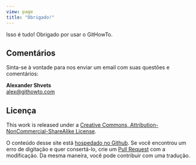 ```yaml
---
view: page
title: "Obrigado!"
---
```


<p>Isso é tudo! Obrigado por usar o GitHowTo.</p>

## Comentários

<p>Sinta-se à vontade para nos enviar um email com suas questões e comentários:</p>

<p><b>Alexander Shvets</b><br/>
<a href="mailto:alex@githowto.com">alex@githowto.com</a></p>

## Licença

<p>This work is released under a <a href="http://creativecommons.org/licenses/by-nc-sa/3.0/">Creative Commons, Attribution-NonCommercial-ShareAlike License</a>.</p>

O conteúdo desse site está <a href="https://github.com/shvetsgroup/githowto-content">hospedado no Github</a>. Se você encontrou um erro de digitação e quer consertá-lo, crie um <a href="https://github.com/shvetsgroup/githowto-content/pulls">Pull Request</a> com a modificação. Da mesma maneira, você pode contribuir com uma tradução.
